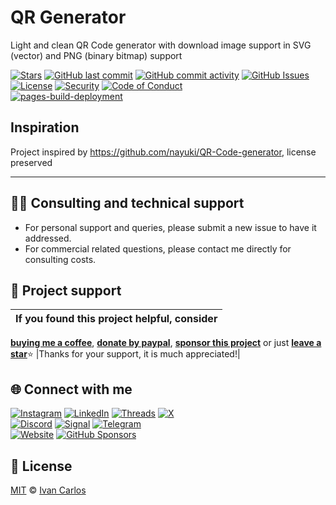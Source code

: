 # QR Generator
Light and clean QR Code generator with download image support in SVG (vector) and PNG (binary bitmap) support

[![Stars](https://img.shields.io/github/stars/ivancarlosti/qrgenerator?label=⭐%20Stars&color=gold&style=flat)](https://github.com/ivancarlosti/qrgenerator/stargazers)
[![GitHub last commit](https://img.shields.io/github/last-commit/ivancarlosti/qrgenerator?label=Last%20Commit)](https://github.com/ivancarlosti/qrgenerator/commits)
[![GitHub commit activity](https://img.shields.io/github/commit-activity/m/ivancarlosti/qrgenerator?label=Activity)](https://github.com/ivancarlosti/qrgenerator/pulse)
[![GitHub Issues](https://img.shields.io/github/issues/ivancarlosti/qrgenerator?label=Issues&color=orange)](https://github.com/ivancarlosti/qrgenerator/issues)  
[![License](https://img.shields.io/github/license/ivancarlosti/qrgenerator?label=License)](LICENSE)
[![Security](https://img.shields.io/badge/Security-View%20Here-purple)](https://github.com/ivancarlosti/qrgenerator/security)
[![Code of Conduct](https://img.shields.io/badge/Code%20of%20Conduct-1.4-4baaaa)](https://github.com/ivancarlosti/qrgenerator/tree/main?tab=coc-ov-file)  
[![pages-build-deployment](https://github.com/ivancarlosti/qrgenerator/actions/workflows/pages/pages-build-deployment/badge.svg)](https://github.com/ivancarlosti/qrgenerator/actions/workflows/pages/pages-build-deployment)

## Inspiration
Project inspired by https://github.com/nayuki/QR-Code-generator, license preserved

---

## 🧑‍💻 Consulting and technical support
* For personal support and queries, please submit a new issue to have it addressed.
* For commercial related questions, please contact me directly for consulting costs. 

## 🩷 Project support
| If you found this project helpful, consider |
| :---: |
[**buying me a coffee**][buymeacoffee], [**donate by paypal**][paypal], [**sponsor this project**][sponsor] or just [**leave a star**](../..)⭐
|Thanks for your support, it is much appreciated!|

## 🌐 Connect with me
[![Instagram](https://img.shields.io/badge/Instagram-@ivancarlos-E4405F)](https://instagram.com/ivancarlos)
[![LinkedIn](https://img.shields.io/badge/LinkedIn-@ivancarlos-0077B5)](https://www.linkedin.com/in/ivancarlos)
[![Threads](https://img.shields.io/badge/Threads-@ivancarlos-808080)](https://threads.net/@ivancarlos)
[![X](https://img.shields.io/badge/X-@ivancarlos-000000)](https://x.com/ivancarlos)  
[![Discord](https://img.shields.io/badge/Discord-@ivancarlos.me-5865F2)](https://discord.com/users/ivancarlos.me)
[![Signal](https://img.shields.io/badge/Signal-@ivancarlos.01-2592E9)](https://icc.gg/-signal)
[![Telegram](https://img.shields.io/badge/Telegram-@ivancarlos-26A5E4)](https://t.me/ivancarlos)  
[![Website](https://img.shields.io/badge/Website-ivancarlos.me-FF6B6B)](https://ivancarlos.me)
[![GitHub Sponsors](https://img.shields.io/github/sponsors/ivancarlosti?label=GitHub%20Sponsors&color=ffc0cb)][sponsor]

## 📃 License
[MIT](LICENSE) © [Ivan Carlos][ivancarlos]

[cc]: https://docs.github.com/en/communities/setting-up-your-project-for-healthy-contributions/adding-a-code-of-conduct-to-your-project
[contributing]: https://docs.github.com/en/articles/setting-guidelines-for-repository-contributors
[security]: https://docs.github.com/en/code-security/getting-started/adding-a-security-policy-to-your-repository
[support]: https://docs.github.com/en/articles/adding-support-resources-to-your-project
[it]: https://docs.github.com/en/communities/using-templates-to-encourage-useful-issues-and-pull-requests/configuring-issue-templates-for-your-repository#configuring-the-template-chooser
[prt]: https://docs.github.com/en/communities/using-templates-to-encourage-useful-issues-and-pull-requests/creating-a-pull-request-template-for-your-repository
[funding]: https://docs.github.com/en/articles/displaying-a-sponsor-button-in-your-repository
[ivancarlos]: https://ivancarlos.me
[buymeacoffee]: https://www.buymeacoffee.com/ivancarlos
[paypal]: https://icc.gg/donate
[sponsor]: https://github.com/sponsors/ivancarlosti
